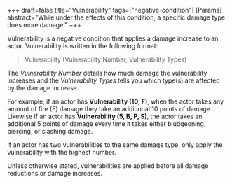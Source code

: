 +++
draft=false
title="Vulnerability"
tags=["negative-condition"]
[Params]
  abstract="While under the effects of this condition, a specific damage type does more damage."
+++

Vulnerability is a negative condition that applies a damage increase to an actor. Vulnerability is written in the following format:

> Vulnerability (Vulnerability Number, Vulnerability Types)

The *Vulnerability Number* details how much damage the vulnerability increases and the *Vulnerability Types* tells you which type(s) are affected by the damage increase.

For example, if an actor has **Vulnerability (10, F)**, when the actor takes any amount of fire (F) damage they take an additional 10 points of damage. Likewise if an actor has **Vulnerability (5, B, P, S)**, the actor takes an additional 5 points of damage every time it takes either bludgeoning, piercing, or slashing damage.

If an actor has two vulnerabilities to the same damage type, only apply the vulnerability with the highest number.

Unless otherwise stated, vulnerabilities are applied before all damage reductions or damage increases.
